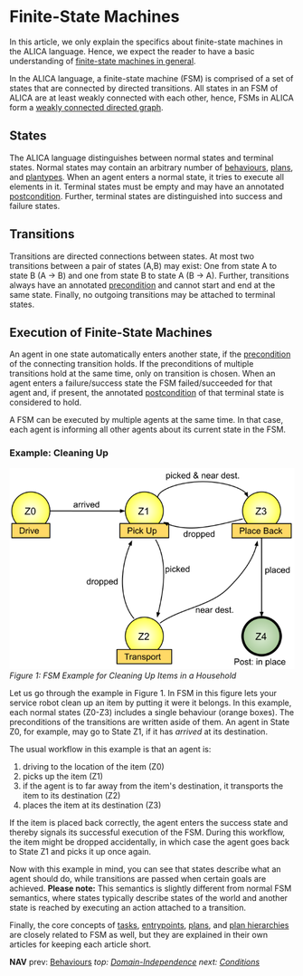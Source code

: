# Finite-State Machines

In this article, we only explain the specifics about finite-state machines in the ALICA language. Hence, we expect the reader to have a basic understanding of [finite-state machines in general](https://en.wikipedia.org/wiki/Finite-state_machine).

In the ALICA language, a finite-state machine (FSM) is comprised of a set of states that are connected by directed transitions. All states in an FSM of ALICA are at least weakly connected with each other, hence, FSMs in ALICA form a [weakly connected directed graph](https://en.wikipedia.org/wiki/Graph_(discrete_mathematics)#Types_of_graphs).

## States

The ALICA language distinguishes between normal states and terminal states. Normal states may contain an arbitrary number of [behaviours](behaviours.md), [plans](plans.md), and [plantypes](plantypes.md). When an agent enters a normal state, it tries to execute all elements in it. Terminal states must be empty and may have an annotated [postcondition](conditions.md). Further, terminal states are distinguished into success and failure states. 

## Transitions

Transitions are directed connections between states. At most two transitions between a pair of states (A,B) may exist: One from state A to state B (A -> B) and one from state B to state A (B -> A). Further, transitions always have an annotated [precondition](conditions.md) and cannot start and end at the same state. Finally, no outgoing transitions may be attached to terminal states.

## Execution of Finite-State Machines

An agent in one state automatically enters another state, if the [precondition](conditions.md) of the connecting transition holds. If the preconditions of multiple transitions hold at the same time, only on transition is chosen. When an agent enters a failure/success state the FSM failed/succeeded for that agent and, if present, the annotated [postcondition](conditions.md) of that terminal state is considered to hold.

A FSM can be executed by multiple agents at the same time. In that case, each agent is informing all other agents about its current state in the FSM.

### Example: Cleaning Up

![FSM Example: Cleaning Up](../images/fsm_example.svg)
*Figure 1: FSM Example for Cleaning Up Items in a Household*

Let us go through the example in Figure 1. In FSM in this figure lets your service robot clean up an item by putting it were it belongs. In this example, each normal states (Z0-Z3) includes a single behaviour (orange boxes). The preconditions of the transitions are written aside of them. An agent in State Z0, for example, may go to State Z1, if it has *arrived* at its destination. 

The usual workflow in this example is that an agent is:

1. driving to the location of the item (Z0)
2. picks up the item (Z1)
3. if the agent is to far away from the item's destination, it transports the item to its destination (Z2)
4. places the item at its destination (Z3)

If the item is placed back correctly, the agent enters the success state and thereby signals its successful execution of the FSM. During this workflow, the item might be dropped accidentally, in which case the agent goes back to State Z1 and picks it up once again.

Now with this example in mind, you can see that states describe what an agent should do, while transitions are passed when certain goals are achieved. **Please note:** This semantics is slightly different from normal FSM semantics, where states typically describe states of the world and another state is reached by executing an action attached to a transition. 

Finally, the core concepts of [tasks](tasks.md), [entrypoints](entrypoints.md), [plans](plans.md), and [plan hierarchies](plan_hierarchies.md) are closely related to FSM as well, but they are explained in their own articles for keeping each article short.

**NAV** prev: [Behaviours](behaviours.md) *top: [Domain-Independence](domain-independence.md)* *next: [Conditions](conditions.md)*

